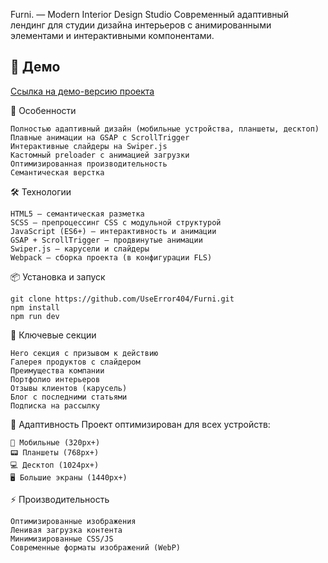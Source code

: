 Furni. — Modern Interior Design Studio
Современный адаптивный лендинг для студии дизайна интерьеров с анимированными элементами и интерактивными компонентами.

## 🚀 Демо

[Ссылка на демо-версию проекта](https://useerror404.github.io/Furni/)

🚀 Особенности

    Полностью адаптивный дизайн (мобильные устройства, планшеты, десктоп)
    Плавные анимации на GSAP с ScrollTrigger
    Интерактивные слайдеры на Swiper.js
    Кастомный preloader с анимацией загрузки
    Оптимизированная производительность
    Семантическая верстка

🛠 Технологии

    HTML5 — семантическая разметка
    SCSS — препроцессинг CSS с модульной структурой  
    JavaScript (ES6+) — интерактивность и анимации
    GSAP + ScrollTrigger — продвинутые анимации
    Swiper.js — карусели и слайдеры
    Webpack — сборка проекта (в конфигурации FLS)

📦 Установка и запуск

    git clone https://github.com/UseError404/Furni.git
    npm install
    npm run dev


🌟 Ключевые секции

    Hero секция с призывом к действию
    Галерея продуктов с слайдером
    Преимущества компании
    Портфолио интерьеров
    Отзывы клиентов (карусель)
    Блог с последними статьями
    Подписка на рассылку

📱 Адаптивность
Проект оптимизирован для всех устройств:

    📱 Мобильные (320px+)
    📟 Планшеты (768px+)
    💻 Десктоп (1024px+)
    🖥 Большие экраны (1440px+)

⚡ Производительность

    Оптимизированные изображения
    Ленивая загрузка контента
    Минимизированные CSS/JS
    Современные форматы изображений (WebP)
